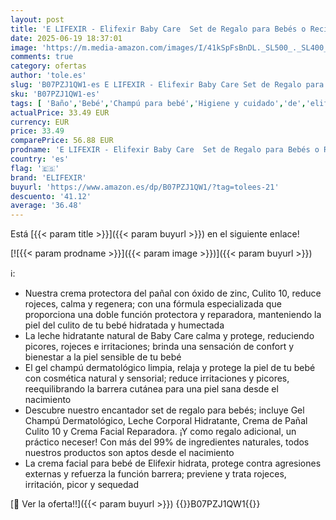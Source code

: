 ```yaml
---
layout: post
title: 'E LIFEXIR - Elifexir Baby Care  Set de Regalo para Bebés o Recién Nacidos  Gel Champu Dermatológico  500 ml  + Leche Corporal Hidratante  400 ml  + Crema de Pañal  75 ml  + Crema Facial  50 ml  + Neceser'
date: 2025-06-19 18:37:01
image: 'https://m.media-amazon.com/images/I/41kSpFsBnDL._SL500_._SL400_.jpg'
comments: true
category: ofertas
author: 'tole.es'
slug: 'B07PZJ1QW1-es E LIFEXIR - Elifexir Baby Care Set de Regalo para Bebés o...'
sku: 'B07PZJ1QW1-es'
tags: [ 'Baño','Bebé','Champú para bebé','Higiene y cuidado','de','elifexir','regalo','set','🇪🇸', ]
actualPrice: 33.49 EUR
currency: EUR
price: 33.49
comparePrice: 56.88 EUR
prodname: 'E LIFEXIR - Elifexir Baby Care  Set de Regalo para Bebés o Recién Nacidos  Gel Champu Dermatológico  500 ml  + Leche Corporal Hidratante  400 ml  + Crema de Pañal  75 ml  + Crema Facial  50 ml  + Neceser'
country: 'es'
flag: '🇪🇸'
brand: 'ELIFEXIR'
buyurl: 'https://www.amazon.es/dp/B07PZJ1QW1/?tag=tolees-21'
descuento: '41.12'
average: '36.48'
---
```


Está [{{< param title >}}]({{< param buyurl >}}) en el siguiente enlace!

[![{{< param prodname >}}]({{< param image >}})]({{< param buyurl >}})

ℹ️:

- Nuestra crema protectora del pañal con óxido de zinc, Culito 10, reduce rojeces, calma y regenera; con una fórmula especializada que proporciona una doble función protectora y reparadora, manteniendo la piel del culito de tu bebé hidratada y humectada
- La leche hidratante natural de Baby Care calma y protege, reduciendo picores, rojeces e irritaciones; brinda una sensación de confort y bienestar a la piel sensible de tu bebé
- El gel champú dermatológico limpia, relaja y protege la piel de tu bebé con cosmética natural y sensorial; reduce irritaciones y picores, reequilibrando la barrera cutánea para una piel sana desde el nacimiento
- Descubre nuestro encantador set de regalo para bebés; incluye Gel Champú Dermatológico, Leche Corporal Hidratante, Crema de Pañal Culito 10 y Crema Facial Reparadora. ¡Y como regalo adicional, un práctico neceser! Con más del 99% de ingredientes naturales, todos nuestros productos son aptos desde el nacimiento
- La crema facial para bebé de Elifexir hidrata, protege contra agresiones externas y refuerza la función barrera; previene y trata rojeces, irritación, picor y sequedad

[🛒 Ver la oferta!!]({{< param buyurl >}})
{{<world>}}B07PZJ1QW1{{</world>}}
